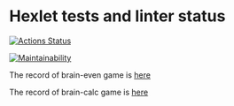 # Hexlet tests and linter status

[![Actions Status](https://github.com/ElenaNek/frontend-project-44/workflows/hexlet-check/badge.svg)](https://github.com/ElenaNek/frontend-project-44/actions)

[![Maintainability](https://api.codeclimate.com/v1/badges/d4b0879c3c7e0d01321f/maintainability)](https://codeclimate.com/github/ElenaNek/frontend-project-44/maintainability)

The record of brain-even game is [here](https://asciinema.org/connect/438c8e45-9533-429d-8a89-532b34d5cf16)

The record of brain-calc game is [here](https://asciinema.org/a/nPhgVxugKNSp5NxvLOSb9CQpk)
